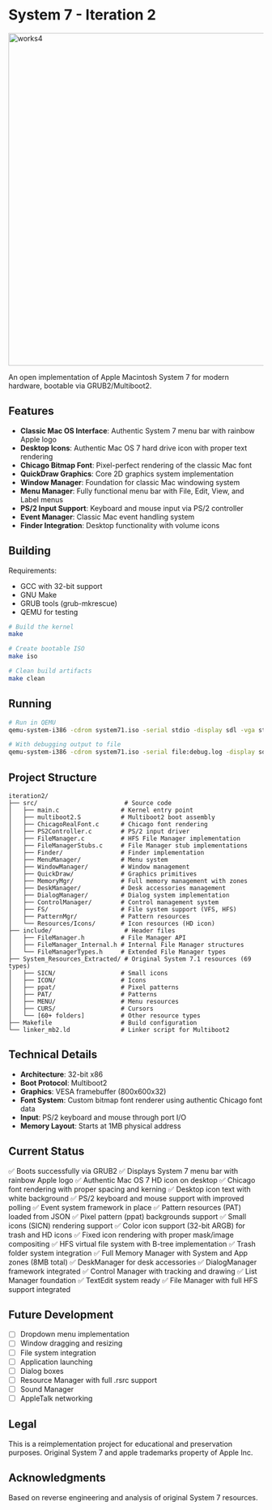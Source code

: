 # System 7 - Iteration 2

<img width="793" height="657" alt="works4" src="https://github.com/user-attachments/assets/be84b83e-191c-4f9d-a786-11d0bd04203b" />


An open implementation of Apple Macintosh System 7 for modern hardware, bootable via GRUB2/Multiboot2.

## Features

- **Classic Mac OS Interface**: Authentic System 7 menu bar with rainbow Apple logo
- **Desktop Icons**: Authentic Mac OS 7 hard drive icon with proper text rendering
- **Chicago Bitmap Font**: Pixel-perfect rendering of the classic Mac font
- **QuickDraw Graphics**: Core 2D graphics system implementation
- **Window Manager**: Foundation for classic Mac windowing system
- **Menu Manager**: Fully functional menu bar with File, Edit, View, and Label menus
- **PS/2 Input Support**: Keyboard and mouse input via PS/2 controller
- **Event Manager**: Classic Mac event handling system
- **Finder Integration**: Desktop functionality with volume icons

## Building

Requirements:
- GCC with 32-bit support
- GNU Make
- GRUB tools (grub-mkrescue)
- QEMU for testing

```bash
# Build the kernel
make

# Create bootable ISO
make iso

# Clean build artifacts
make clean
```

## Running

```bash
# Run in QEMU
qemu-system-i386 -cdrom system71.iso -serial stdio -display sdl -vga std -m 256M

# With debugging output to file
qemu-system-i386 -cdrom system71.iso -serial file:debug.log -display sdl -vga std -m 256M
```

## Project Structure

```
iteration2/
├── src/                        # Source code
│   ├── main.c                 # Kernel entry point
│   ├── multiboot2.S           # Multiboot2 boot assembly
│   ├── ChicagoRealFont.c      # Chicago font rendering
│   ├── PS2Controller.c        # PS/2 input driver
│   ├── FileManager.c          # HFS File Manager implementation
│   ├── FileManagerStubs.c     # File Manager stub implementations
│   ├── Finder/                # Finder implementation
│   ├── MenuManager/           # Menu system
│   ├── WindowManager/         # Window management
│   ├── QuickDraw/             # Graphics primitives
│   ├── MemoryMgr/             # Full memory management with zones
│   ├── DeskManager/           # Desk accessories management
│   ├── DialogManager/         # Dialog system implementation
│   ├── ControlManager/        # Control management system
│   ├── FS/                    # File system support (VFS, HFS)
│   ├── PatternMgr/            # Pattern resources
│   └── Resources/Icons/       # Icon resources (HD icon)
├── include/                    # Header files
│   ├── FileManager.h          # File Manager API
│   ├── FileManager_Internal.h # Internal File Manager structures
│   └── FileManagerTypes.h     # Extended File Manager types
├── System_Resources_Extracted/ # Original System 7.1 resources (69 types)
│   ├── SICN/                  # Small icons
│   ├── ICON/                  # Icons
│   ├── ppat/                  # Pixel patterns
│   ├── PAT/                   # Patterns
│   ├── MENU/                  # Menu resources
│   ├── CURS/                  # Cursors
│   └── [60+ folders]          # Other resource types
├── Makefile                   # Build configuration
└── linker_mb2.ld              # Linker script for Multiboot2
```

## Technical Details

- **Architecture**: 32-bit x86
- **Boot Protocol**: Multiboot2
- **Graphics**: VESA framebuffer (800x600x32)
- **Font System**: Custom bitmap font renderer using authentic Chicago font data
- **Input**: PS/2 keyboard and mouse through port I/O
- **Memory Layout**: Starts at 1MB physical address

## Current Status

✅ Boots successfully via GRUB2
✅ Displays System 7 menu bar with rainbow Apple logo
✅ Authentic Mac OS 7 HD icon on desktop
✅ Chicago font rendering with proper spacing and kerning
✅ Desktop icon text with white background
✅ PS/2 keyboard and mouse support with improved polling
✅ Event system framework in place
✅ Pattern resources (PAT) loaded from JSON
✅ Pixel pattern (ppat) backgrounds support
✅ Small icons (SICN) rendering support
✅ Color icon support (32-bit ARGB) for trash and HD icons
✅ Fixed icon rendering with proper mask/image compositing
✅ HFS virtual file system with B-tree implementation
✅ Trash folder system integration
✅ Full Memory Manager with System and App zones (8MB total)
✅ DeskManager for desk accessories
✅ DialogManager framework integrated
✅ Control Manager with tracking and drawing
✅ List Manager foundation
✅ TextEdit system ready
✅ File Manager with full HFS support integrated

## Future Development

- [ ] Dropdown menu implementation
- [ ] Window dragging and resizing
- [ ] File system integration
- [ ] Application launching
- [ ] Dialog boxes
- [ ] Resource Manager with full .rsrc support
- [ ] Sound Manager
- [ ] AppleTalk networking

## Legal

This is a reimplementation project for educational and preservation purposes.
Original System 7 and apple trademarks property of Apple Inc.

## Acknowledgments

Based on reverse engineering and analysis of original System 7 resources.
